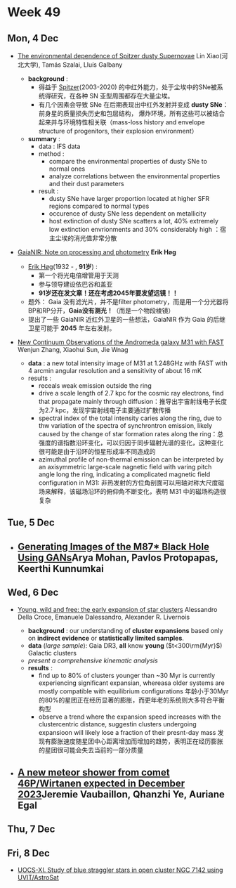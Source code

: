 # Week 49
## Mon,  4 Dec
- [The environmental dependence of Spitzer dusty Supernovae](https://arxiv.org/abs/2312.00562) Lin Xiao(河北大学), Tamás Szalai, Lluís Galbany
	- **background** : 
		- 得益于 [Spitzer](https://en.wikipedia.org/wiki/Spitzer_Space_Telescope)(2003-2020) 的中红外能力，处于尘埃中的SNe被系统得研究，在各种 SN 亚型周围都存在大量尘埃。
		- 有几个因素会导致 SNe 在后期表现出中红外发射并变成 **dusty SNe**：前身星的质量损失历史和包层结构， 爆炸环境，所有这些可以被结合起来并与环境特性相关联（mass-loss history and envelope structure of progenitors, their explosion environment）
	- **summary** : 
		- data : IFS data
		- method :
			- compare the environmental properties of dusty SNe to normal ones
			- analyze correlations between the environmental properties and their dust parameters
		- result : 
			- dusty SNe have larger proportion located at higher SFR regions compared to normal types
			- occurence of dusty SNe less dependent on metallicity
			- host extinction of dusty SNe scatters a lot, 40% extremely low extinction envrionments and 30% considerably high ：宿主尘埃的消光值非常分散

- [GaiaNIR: Note on processing and photometry](https://arxiv.org/abs/2312.00488) **Erik Høg**
	- [Erik Høg](https://eo.wikipedia.org/wiki/Erik_H%C3%B8g)(1932 - , **91岁**) : 
		- 第一个将光电倍增管用于天测
		- 参与领导建设依巴谷和盖亚
		- **91岁还在发文章！还在考虑2045年要发望远镜！！**
	- 题外： Gaia 没有滤光片，并不是filter photometry，而是用一个分光器将BP和RP分开，**Gaia没有测光！**（而是一个物段棱镜）
	- 提出了一些 GaiaNIR 近红外卫星的一些想法，GaiaNIR 作为 Gaia 的后继卫星可能于 **2045** 年左右发射。

- [New Continuum Observations of the Andromeda galaxy M31 with FAST](https://arxiv.org/abs/2312.00441) Wenjun Zhang, Xiaohui Sun, Jie Wnag
	- **data** :  a new total intensity image of M31 at 1.248GHz with FAST with 4 arcmin angular resolution and a sensitivity of about 16 mK
	- results : 
		- receals weak emission outside the ring
		- drive a scale length of 2.7 kpc for the cosmic ray electrons, find that propagate mainly through diffusion：推导出宇宙射线电子长度为2.7 kpc，发现宇宙射线电子主要通过扩散传播
		- spectral index of the total intensity caries along the ring, due to thw variation of the spectra of synchrontron emission, likely caused by the change of star formation rates along the ring：总强度的谱指数沿环变化，可以归因于同步辐射光谱的变化，这种变化很可能是由于沿环的恒星形成率不同造成的
		- azimuthal profile of non-thermal emission can be interpreted by an axisymmetric large-scale nagnetic field with varing pitch angle long the ring, indicating a complicated magnetic field  configuration in M31: 非热发射的方位角剖面可以用轴对称大尺度磁场来解释，该磁场沿环的俯仰角不断变化，表明 M31 中的磁场构造很复杂

## Tue, 5 Dec
- [Generating Images of the M87* Black Hole Using GANs](https://arxiv.org/abs/2312.01005)Arya Mohan, Pavlos Protopapas, Keerthi Kunnumkai
	- 

## Wed, 6 Dec
- [Young, wild and free: the early expansion of star clusters](https://arxiv.org/abs/2312.02263) Alessandro Della Croce, Emanuele Dalessandro, Alexander R. Livernois
	- **background** : our understanding of **cluster expansions** based only on **indirect evidence** or **statistically limited samples**.
	- **data** (*large sample*): Gaia DR3, **all** know **young** ($t<300\rm{Myr}$) Galactic clusters 
	- *present a comprehensive kinematic analysis*
	- **results** : 
		- find up to 80% of clusters younger than ~30 Myr is currently experiencing significant expansian, whereasa older systems are mostly compatible with equilibrium configurations 年龄小于30Myr的80%的星团正在经历显著的膨胀，而更年老的系统则大多符合平衡构型
		- observe a trend where the expansion speed increases with the clustercentric distance, suggestin clusters undergoing expansioon will likely lose a fraction of their presnt-day mass 发现有膨胀速度随星团中心距离增加而增加的趋势，表明正在经历膨胀的星团很可能会失去当前的一部分质量

- [A new meteor shower from comet 46P/Wirtanen expected in December 2023](https://arxiv.org/abs/2312.02636)Jeremie Vaubaillon, Qhanzhi Ye, Auriane Egal
	- 

## Thu, 7 Dec


## Fri, 8 Dec
- [UOCS-XI. Study of blue straggler stars in open cluster NGC 7142 using UVIT/AstroSat](https://arxiv.org/abs/2312.04057)